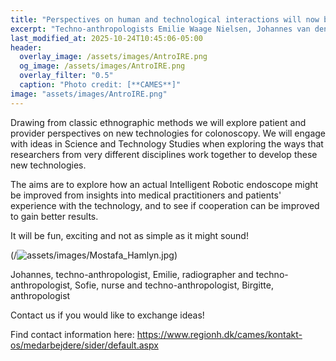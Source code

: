 ```yaml
---
title: "Perspectives on human and technological interactions will now be explored"
excerpt: "Techno-anthropologists Emilie Waage Nielsen, Johannes van den Heuvel and Sofie Venneberg are now on board the IRE project together with anthropologist Birgitte Bruun."
last_modified_at: 2025-10-24T10:45:06-05:00
header:
  overlay_image: /assets/images/AntroIRE.png
  og_image: /assets/images/AntroIRE.png
  overlay_filter: "0.5"
  caption: "Photo credit: [**CAMES**]"
image: "assets/images/AntroIRE.png"
---
```

Drawing from classic ethnographic methods we will explore patient and provider perspectives on new technologies for colonoscopy. We will engage with ideas in Science and Technology Studies when exploring the ways that researchers from very different disciplines work together to develop these new technologies.

The aims are to explore how an actual Intelligent Robotic endoscope might be improved from insights into medical practitioners and patients' experience with the technology, and to see if cooperation can be improved to gain better results.


It will be fun, exciting and not as simple as it might sound!

(/![assets/images/Mostafa_Hamlyn](../assets/images/AntroIRE.png).jpg)

Johannes, techno-anthropologist, Emilie, radiographer and techno-anthropologist, Sofie, nurse and techno-anthropologist, Birgitte, anthropologist


Contact us if you would like to exchange ideas!

Find contact information here: https://www.regionh.dk/cames/kontakt-os/medarbejdere/sider/default.aspx
